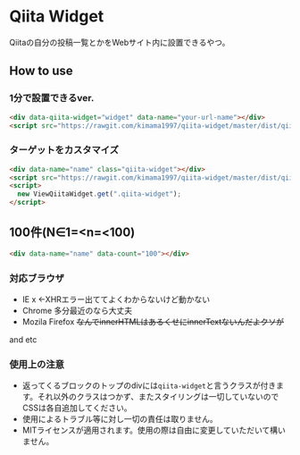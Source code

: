 # Qiita Widget
Qiitaの自分の投稿一覧とかをWebサイト内に設置できるやつ。

## How to use

### 1分で設置できるver.

```html
<div data-qiita-widget="widget" data-name="your-url-name"></div>
<script src="https://rawgit.com/kimama1997/qiita-widget/master/dist/qiita-widget-simple.min.js" async="async"></script>
```

### ターゲットをカスタマイズ

```html
<div data-name="name" class="qiita-widget"></div>
<script src="https://rawgit.com/kimama1997/qiita-widget/master/dist/qiita-widget.min.js"></script>
<script>
  new ViewQiitaWidget.get(".qiita-widget");
</script>
```

## 100件(N∈1=<n=<100)
```html
<div data-name="name" data-count="100"></div>
```

### 対応ブラウザ
 - IE x ←XHRエラー出ててよくわからないけど動かない
 - Chrome 多分最近のなら大丈夫
 - Mozila Firefox   ~~なんでinnerHTMLはあるくせにinnerTextないんだよクソが~~

 and etc

### 使用上の注意

 - 返ってくるブロックのトップのdivには`qiita-widget`と言うクラスが付きます。それ以外のクラスはつかず、またスタイリングは一切していないのでCSSは各自追加してください。
 - 使用によるトラブル等に対し一切の責任は取りません。
 - MITライセンスが適用されます。使用の際は自由に変更していただいて構いません。
